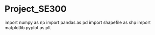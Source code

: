 # Project_SE300

import numpy as np
import pandas as pd
import shapefile as shp
import matplotlib.pyplot as plt

